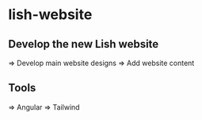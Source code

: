 # lish-website

## Develop the new Lish website
  => Develop main website designs
  => Add website content
## Tools
  => Angular
  => Tailwind

